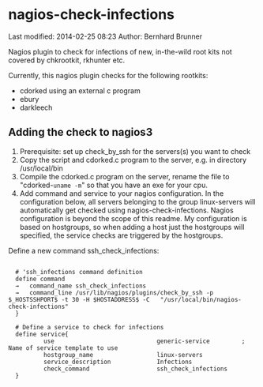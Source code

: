 nagios-check-infections
=======================
Last modified: 2014-02-25 08:23
Author: Bernhard Brunner

Nagios plugin to check for infections of new, in-the-wild root kits not covered by chkrootkit, rkhunter etc.

Currently, this nagios plugin checks for the following rootkits:
- cdorked using an external c program
- ebury
- darkleech

Adding the check to nagios3
---------------------------
1. Prerequisite: set up check_by_ssh for the servers(s) you want to check
2. Copy the script and cdorked.c program to the server, e.g. in directory /usr/local/bin
3. Compile the cdorked.c program on the server, rename the file to "cdorked-`uname -m`" so that you have an exe for your cpu. 
4. Add command and service to your nagios configuration. In the configuration below, all servers belonging to the group linux-servers will automatically get checked using nagios-check-infections. Nagios configuration is beyond the scope of this readme. My configuration is based on hostgroups, so when adding a host just the hostgroups will specified, the service checks are triggered by the hostgroups.


Define a new command ssh_check_infections:

<code>
  # 'ssh_infections command definition
  define command
  →   command_name ssh_check_infections
  →   command_line /usr/lib/nagios/plugins/check_by_ssh -p $_HOSTSSHPORT$ -t 30 -H $HOSTADDRESS$ -C   "/usr/local/bin/nagios-check-infections"
  }
</code>

<code>
  # Define a service to check for infections
  define service{
          use                             generic-service         ; Name of service template to use
          hostgroup_name                  linux-servers
          service_description             Infections
          check_command                   ssh_check_infections
  }
</code>

